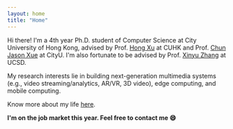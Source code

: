 ```yaml
---
layout: home
title: "Home"
---
```


Hi there! I'm a 4th year Ph.D. student of Computer Science at City University of Hong Kong, advised by Prof. [Hong Xu](https://henryhxu.github.io/) at CUHK and Prof. [Chun Jason Xue](https://www.cs.cityu.edu.hk/~jasonxue/) at CityU. I'm also fortunate to be advised by Prof. [Xinyu Zhang](http://xyzhang.ucsd.edu/index.html) at UCSD.

My research interests lie in building next-generation multimedia systems (e.g., video streaming/analytics, AR/VR, 3D video), edge computing, and mobile computing.

Know more about my life [here](https://kanonjz.github.io/).

**I'm on the job market this year. Feel free to contact me &#128516;**